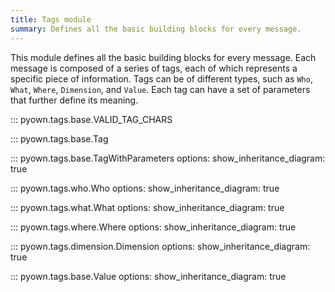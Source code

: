 ```yaml
---
title: Tags module
summary: Defines all the basic building blocks for every message.
---
```


This module defines all the basic building blocks for every message.
Each message is composed of a series of tags, each of which represents a specific piece of information.
Tags can be of different types, such as `Who`, `What`, `Where`, `Dimension`, and `Value`.
Each tag can have a set of parameters that further define its meaning.

::: pyown.tags.base.VALID_TAG_CHARS

::: pyown.tags.base.Tag

::: pyown.tags.base.TagWithParameters
    options:
        show_inheritance_diagram: true


::: pyown.tags.who.Who
    options:
        show_inheritance_diagram: true

::: pyown.tags.what.What
    options:
        show_inheritance_diagram: true

::: pyown.tags.where.Where
    options:
        show_inheritance_diagram: true


::: pyown.tags.dimension.Dimension
    options:
        show_inheritance_diagram: true

::: pyown.tags.base.Value
    options:
        show_inheritance_diagram: true